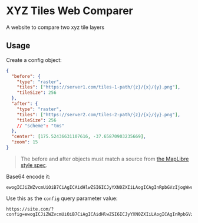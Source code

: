 # XYZ Tiles Web Comparer

A website to compare two xyz tile layers

## Usage

Create a config object:

```json
{
  "before": {
    "type": "raster",
    "tiles": ["https://server1.com/tiles-1-path/{z}/{x}/{y}.png"],
    "tileSize": 256
  },
  "after": {
    "type": "raster",
    "tiles": ["https://server2.com/tiles-2-path/{z}/{x}/{y}.png"],
    "tileSize": 256
    // "scheme": "tms"
  },
  "center": [175.52436631107616, -37.65870903235669],
  "zoom": 15
}
```

> The before and after objects must match a source from [the MapLibre style spec](https://maplibre.org/maplibre-style-spec/sources/).

Base64 encode it:

```
ewogICJiZWZvcmUiOiB7CiAgICAidHlwZSI6ICJyYXN0ZXIiLAogICAgInRpbGVzIjogWwogICAgICAiaHR0cHM6Ly9zZXJ2ZXIxLmNvbS90aWxlcy0xLXBhdGgve3p9L3t4fS97eX0ucG5nIgogICAgXSwKICAgICJ0aWxlU2l6ZSI6IDI1NgogIH0sCiAgImFmdGVyIjogewogICAgInR5cGUiOiAicmFzdGVyIiwKICAgICJ0aWxlcyI6IFsiaHR0cHM6Ly9zZXJ2ZXIyLmNvbS90aWxlcy0yLXBhdGgve3p9L3t4fS97eX0ucG5nIl0sCiAgICAidGlsZVNpemUiOiAyNTYsCiAgfSwKICAiY2VudGVyIjogWzE3NS41MjQzNjYzMTEwNzYxNiwgLTM3LjY1ODcwOTAzMjM1NjY5XSwKICAiem9vbSI6IDE1Cn0=
```

Use this as the `config` query parameter value:

```
https://site.com/?config=ewogICJiZWZvcmUiOiB7CiAgICAidHlwZSI6ICJyYXN0ZXIiLAogICAgInRpbGVzIjogWwogICAgICAiaHR0cHM6Ly9zZXJ2ZXIxLmNvbS90aWxlcy0xLXBhdGgve3p9L3t4fS97eX0ucG5nIgogICAgXSwKICAgICJ0aWxlU2l6ZSI6IDI1NgogIH0sCiAgImFmdGVyIjogewogICAgInR5cGUiOiAicmFzdGVyIiwKICAgICJ0aWxlcyI6IFsiaHR0cHM6Ly9zZXJ2ZXIyLmNvbS90aWxlcy0yLXBhdGgve3p9L3t4fS97eX0ucG5nIl0sCiAgICAidGlsZVNpemUiOiAyNTYsCiAgfSwKICAiY2VudGVyIjogWzE3NS41MjQzNjYzMTEwNzYxNiwgLTM3LjY1ODcwOTAzMjM1NjY5XSwKICAiem9vbSI6IDE1Cn0=
```
